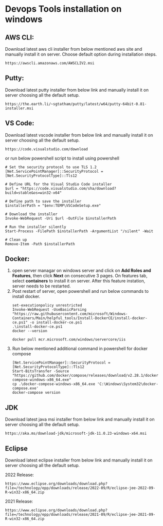 # Devops Tools installation on windows



## AWS CLI:
Download latest aws cli installer from below mentioned aws site and manually install it on server. Choose default option during installation steps.
```
https://awscli.amazonaws.com/AWSCLIV2.msi
```

## Putty:
Download latest putty installer from below link and manually install it on server choosing all the default setup.
```
https://the.earth.li/~sgtatham/putty/latest/w64/putty-64bit-0.81-installer.msi
```

## VS Code:
Download latest vscode installer from below link and manually install it on server choosing all the default setup.
```
https://code.visualstudio.com/download
```
or run below powershell script to install using powershell

```
# Set the security protocol to use TLS 1.2
[Net.ServicePointManager]::SecurityProtocol = [Net.SecurityProtocolType]::Tls12

# Define URL for the Visual Studio Code installer
$url = "https://code.visualstudio.com/sha/download?build=stable&os=win32-x64"

# Define path to save the installer
$installerPath = "$env:TEMP\VSCodeSetup.exe"

# Download the installer
Invoke-WebRequest -Uri $url -OutFile $installerPath

# Run the installer silently
Start-Process -FilePath $installerPath -ArgumentList "/silent" -Wait

# Clean up
Remove-Item -Path $installerPath

```
## Docker:
1. open server managar on windows server and click on **Add Roles and Features**, then click **Next** on consecutive 3 pages. On features tab, select **containers** to install it on server. After this feature instation, server needs to be restarted.
2. Post restart of server, open powershell and run below commands to install docker.
   ```
   set-executionpolicy unrestricted
   Invoke-WebRequest -UseBasicParsing "https://raw.githubusercontent.com/microsoft/Windows-Containers/Main/helpful_tools/Install-DockerCE/install-docker-ce.ps1" -o install-docker-ce.ps1
   .\install-docker-ce.ps1
   docker --version

   docker pull mcr.microsoft.com/windows/servercore/iis
   ```
3. Run below mentioned additional command in powershell for docker compose
   ```
   [Net.ServicePointManager]::SecurityProtocol = [Net.SecurityProtocolType]::Tls12
   Start-BitsTransfer -Source "https://github.com/docker/compose/releases/download/v2.28.1/docker-compose-windows-x86_64.exe"
   cp .\docker-compose-windows-x86_64.exe 'C:\Windows\System32\docker-compose.exe'
   docker-compose version
   ```
## JDK
Download latest java msi installer from below link and manually install it on server choosing all the default setup.
```
https://aka.ms/download-jdk/microsoft-jdk-11.0.23-windows-x64.msi
```

## Eclipse
Download latest eclipse installer from below link and manually install it on server choosing all the default setup.

2022 Release:
```
https://www.eclipse.org/downloads/download.php?file=/technology/epp/downloads/release/2022-09/R/eclipse-jee-2022-09-R-win32-x86_64.zip
```
2021 Release:
```
https://www.eclipse.org/downloads/download.php?file=/technology/epp/downloads/release/2021-09/R/eclipse-jee-2021-09-R-win32-x86_64.zip
```
